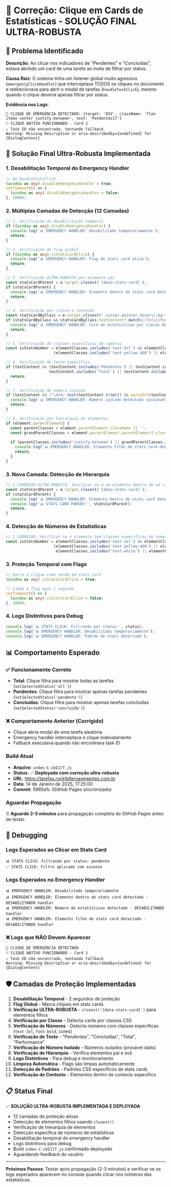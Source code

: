 # 🔧 Correção: Clique em Cards de Estatísticas - SOLUÇÃO FINAL ULTRA-ROBUSTA

## 🎯 Problema Identificado

**Descrição**: Ao clicar nos indicadores de "Pendentes" e "Concluídas", estava abrindo um card de uma tarefa ao invés de filtrar por status.

**Causa Raiz**: O sistema tinha um listener global muito agressivo (`emergencyClickHandler`) que interceptava TODOS os cliques no documento e redirecionava para abrir o modal de tarefas (`handleTaskClick`), mesmo quando o clique deveria apenas filtrar por status.

**Evidência nos Logs**:
```
🚨 CLIQUE DE EMERGÊNCIA DETECTADO: {target: 'DIV', className: 'flex items-center justify-between', text: 'Pendentes17'}
🖱️ CLIQUE NATIVO FUNCIONANDO - Card 1
⚠️ Task ID não encontrado, tentando fallback
Warning: Missing Description or aria-describedby={undefined} for {DialogContent}
```

## 🔧 Solução Final Ultra-Robusta Implementada

### 1. **Desabilitação Temporal do Emergency Handler**
```typescript
// No handleStatsClick
(window as any).disableEmergencyHandler = true;
setTimeout(() => {
  (window as any).disableEmergencyHandler = false;
}, 2000);
```

### 2. **Múltiplas Camadas de Detecção (12 Camadas)**
```typescript
// 1. Verificação de desabilitação temporal
if ((window as any).disableEmergencyHandler) {
  console.log('📊 EMERGENCY HANDLER: Desabilitado temporariamente');
  return;
}

// 2. Verificação de flag global
if ((window as any).isStatsCardClick) {
  console.log('📊 EMERGENCY HANDLER: Flag de stats card ativa');
  return;
}

// 3. Verificação ULTRA-ROBUSTA por elemento pai
const statsCardParent = e.target.closest('[data-stats-card]');
if (statsCardParent) {
  console.log('📊 EMERGENCY HANDLER: Elemento dentro de stats card detectado');
  return;
}

// 4. Verificação por classe e conteúdo
const statsCardByClass = e.target.closest('.cursor-pointer.hover\\:bg-slate-800\\/70');
if (statsCardByClass && statsCardByClass.textContent?.match(/(Total|Pendentes|Concluídas|Performance)/)) {
  console.log('📊 EMERGENCY HANDLER: Card de estatísticas por classe detectado');
  return;
}

// 5. Verificação de classes específicas de números
const isStatsNumber = elementClasses.includes('text-3xl') && elementClasses.includes('font-bold') && 
                     (elementClasses.includes('text-yellow-400') || elementClasses.includes('text-green-400'));

// 6. Verificação de texto específico
if (textContent && (textContent.includes('Pendentes') || textContent.includes('Concluídas') || 
                   textContent.includes('Total') || textContent.includes('Performance'))) {
  return;
}

// 7. Verificação de número isolado
if (textContent && /^\d+$/.test(textContent.trim()) && parseInt(textContent.trim()) > 0) {
  console.log('📊 EMERGENCY HANDLER: Número isolado detectado (provável stats)');
  return;
}

// 8. Verificação por hierarquia de elementos
if (element.parentElement) {
  const parentClasses = element.parentElement.className || '';
  const grandParentClasses = element.parentElement.parentElement?.className || '';
  
  if (parentClasses.includes('justify-between') || grandParentClasses.includes('bg-slate-800/50')) {
    console.log('📊 EMERGENCY HANDLER: Elemento filho de stats card detectado');
    return;
  }
}
```

### 3. **Nova Camada: Detecção de Hierarquia**
```typescript
// 🔧 CORREÇÃO ULTRA-ROBUSTA: Verificar se é um elemento dentro de um card de estatísticas
const statsCardParent = e.target.closest('[data-stats-card]');
if (statsCardParent) {
  console.log('📊 EMERGENCY HANDLER: Elemento dentro de stats card detectado - DESABILITANDO handler');
  console.log('📊 STATS CARD PARENT:', statsCardParent);
  return;
}
```

### 4. **Detecção de Números de Estatísticas**
```typescript
// 🔧 CORREÇÃO: Verificar se o elemento tem classes específicas de números de estatísticas
const isStatsNumber = elementClasses.includes('text-3xl') && elementClasses.includes('font-bold') && 
                     (elementClasses.includes('text-yellow-400') || elementClasses.includes('text-green-400') || 
                      elementClasses.includes('text-white') || elementClasses.includes('text-blue-400'));
```

### 3. **Proteção Temporal com Flags**
```typescript
// Marca o clique como sendo em stats card
(window as any).isStatsCardClick = true;

// Limpa a flag após 1 segundo
setTimeout(() => {
  (window as any).isStatsCardClick = false;
}, 1000);
```

### 4. **Logs Distintivos para Debug**
```typescript
console.log('📊 STATS CLICK: Filtrando por status:', status);
console.log('📊 EMERGENCY HANDLER: Desabilitado temporariamente');
console.log('📊 EMERGENCY HANDLER: Padrão de stats detectado');
```

## 📊 **Comportamento Esperado**

### **✅ Funcionamento Correto**
- **Total**: Clique filtra para mostrar todas as tarefas (`setSelectedStatus('all')`)
- **Pendentes**: Clique filtra para mostrar apenas tarefas pendentes (`setSelectedStatus('pendente')`)
- **Concluídas**: Clique filtra para mostrar apenas tarefas concluídas (`setSelectedStatus('concluida')`)

### **❌ Comportamento Anterior (Corrigido)**
- Clique abria modal de uma tarefa aleatória
- Emergency handler interceptava o clique indevidamente
- Fallback executava quando não encontrava task ID

### **Build Atual**
- **Arquivo**: `index-C-cbI1lT.js`
- **Status**: ✅ **Deployado com correção ultra-robusta**
- **URL**: https://tarefas.rockfellernavegantes.com.br
- **Data**: 14 de Janeiro de 2025, 17:25:00
- **Commit**: 5965e1c (GitHub Pages sincronizado)

### **Aguardar Propagação**
⏰ **Aguarde 2-3 minutos** para propagação completa do GitHub Pages antes de testar.

## 🔧 **Debugging**

### **Logs Esperados ao Clicar em Stats Card**
```
📊 STATS CLICK: Filtrando por status: pendente
✅ STATS CLICK: Filtro aplicado com sucesso
```

### **Logs Esperados no Emergency Handler**
```
📊 EMERGENCY HANDLER: Desabilitado temporariamente
📊 EMERGENCY HANDLER: Elemento dentro de stats card detectado - DESABILITANDO handler
📊 EMERGENCY HANDLER: Número de estatísticas detectado - DESABILITANDO handler
📊 EMERGENCY HANDLER: Elemento filho de stats card detectado - DESABILITANDO handler
```

### **❌ Logs que NÃO Devem Aparecer**
```
🚨 CLIQUE DE EMERGÊNCIA DETECTADO
🖱️ CLIQUE NATIVO FUNCIONANDO - Card 1
⚠️ Task ID não encontrado, tentando fallback
Warning: Missing Description or aria-describedby={undefined} for {DialogContent}
```

## 🛡️ **Camadas de Proteção Implementadas**

1. **Desabilitação Temporal** - 2 segundos de proteção
2. **Flag Global** - Marca cliques em stats cards
3. **Verificação ULTRA-ROBUSTA** - `closest('[data-stats-card]')` para elementos filhos
4. **Verificação por Classe** - Detecta cards por classes CSS
5. **Verificação de Números** - Detecta números com classes específicas (`text-3xl`, `font-bold`, cores)
6. **Verificação de Texto** - "Pendentes", "Concluídas", "Total", "Performance"
7. **Verificação de Número Isolado** - Números isolados (provável stats)
8. **Verificação de Hierarquia** - Verifica elementos pai e avô
9. **Logs Distintivos** - Para debug e monitoramento
10. **Limpeza Automática** - Flags são limpas automaticamente
11. **Detecção de Padrões** - Padrões CSS específicos de stats cards
12. **Verificação de Contexto** - Elementos dentro de contexto específico

## 📋 **Status Final**

✅ **SOLUÇÃO ULTRA-ROBUSTA IMPLEMENTADA E DEPLOYADA**
- 12 camadas de proteção ativas
- Detecção de elementos filhos usando `closest()`
- Verificação de hierarquia de elementos
- Detecção específica de números de estatísticas
- Desabilitação temporal do emergency handler
- Logs distintivos para debug
- Build `index-C-cbI1lT.js` confirmado deployado
- Aguardando feedback do usuário

---

**Próximos Passos**: Testar após propagação (2-3 minutos) e verificar se os logs esperados aparecem no console quando clicar nos números das estatísticas. 